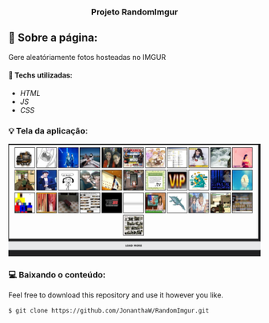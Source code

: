 <h3 align="center">
  Projeto RandomImgur
</h3>

## :rocket: Sobre a página:

Gere aleatóriamente fotos hosteadas no IMGUR

#### :wrench: Techs utilizadas:
* _HTML_
* _JS_
* _CSS_

### :bulb: Tela da aplicação:

<p align="center">
  <img src="https://github.com/JonanthaW/RandomImgur/blob/main/assets/example1.jpg">
</p>

### :computer: Baixando o conteúdo:

<p>Feel free to download this repository and use it however you like. </p>

```bash
$ git clone https://github.com/JonanthaW/RandomImgur.git
```
